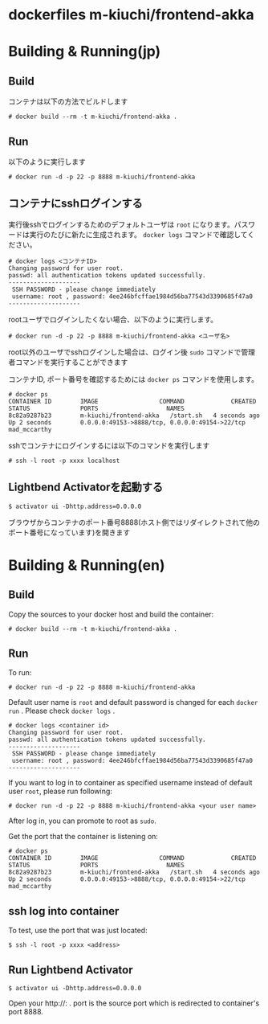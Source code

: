 # dockerfiles m-kiuchi/frontend-akka

# Building & Running(jp)

## Build

コンテナは以下の方法でビルドします

```shell
# docker build --rm -t m-kiuchi/frontend-akka .
```

## Run

以下のように実行します

```shell
# docker run -d -p 22 -p 8888 m-kiuchi/frontend-akka
```

## コンテナにsshログインする

実行後sshでログインするためのデフォルトユーザは `root` になります。パスワードは実行のたびに新たに生成されます。 `docker logs` コマンドで確認してください。

```shell
# docker logs <コンテナID>
Changing password for user root.
passwd: all authentication tokens updated successfully.
--------------------
 SSH PASSWORD - please change immediately
 username: root , password: 4ee246bfcffae1984d56ba77543d3390685f47a0
--------------------
```

rootユーザでログインしたくない場合、以下のように実行します。

```shell
# docker run -d -p 22 -p 8888 m-kiuchi/frontend-akka <ユーザ名>
```

root以外のユーザでsshログインした場合は、ログイン後 `sudo` コマンドで管理者コマンドを実行することができます

コンテナID, ポート番号を確認するためには `docker ps` コマンドを使用します。

```shell
# docker ps
CONTAINER ID        IMAGE                 COMMAND             CREATED             STATUS              PORTS                   NAMES
8c82a9287b23        m-kiuchi/frontend-akka   /start.sh   4 seconds ago       Up 2 seconds        0.0.0.0:49153->8888/tcp, 0.0.0.0:49154->22/tcp   mad_mccarthy        
```

sshでコンテナにログインするには以下のコマンドを実行します

```shell
# ssh -l root -p xxxx localhost
```

## Lightbend Activatorを起動する

```shell
$ activator ui -Dhttp.address=0.0.0.0
```

ブラウザからコンテナのポート番号8888(ホスト側ではリダイレクトされて他のポート番号になっています)を開きます

# Building & Running(en)

## Build

Copy the sources to your docker host and build the container:

```shell
# docker build --rm -t m-kiuchi/frontend-akka .
```

## Run

To run:

```shell
# docker run -d -p 22 -p 8888 m-kiuchi/frontend-akka
```

Default user name is `root` and default password is changed for each `docker run` . Please check `docker logs` .

```shell
# docker logs <container id>
Changing password for user root.
passwd: all authentication tokens updated successfully.
--------------------
 SSH PASSWORD - please change immediately
 username: root , password: 4ee246bfcffae1984d56ba77543d3390685f47a0
--------------------
```

If you want to log in to container as specified username instead of default user `root`, please run following:

```shell
# docker run -d -p 22 -p 8888 m-kiuchi/frontend-akka <your user name>
```

After log in, you can promote to root as `sudo`.

Get the port that the container is listening on:

```shell
# docker ps
CONTAINER ID        IMAGE                 COMMAND             CREATED             STATUS              PORTS                   NAMES
8c82a9287b23        m-kiuchi/frontend-akka   /start.sh   4 seconds ago       Up 2 seconds        0.0.0.0:49153->8888/tcp, 0.0.0.0:49154->22/tcp   mad_mccarthy        
```

## ssh log into container

To test, use the port that was just located:

```shell
$ ssh -l root -p xxxx <address>
```

## Run Lightbend Activator

```shell
$ activator ui -Dhttp.address=0.0.0.0
```

Open your http://<host>:<port> . port is the source port which is redirected to container's port 8888.
